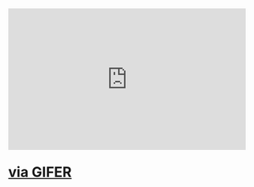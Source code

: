 # <iframe src="https://gifer.com/embed/TZqD" width=480 height=286.500 frameBorder="0" allowFullScreen></iframe><p><a href="https://gifer.com">via GIFER</a></p>
